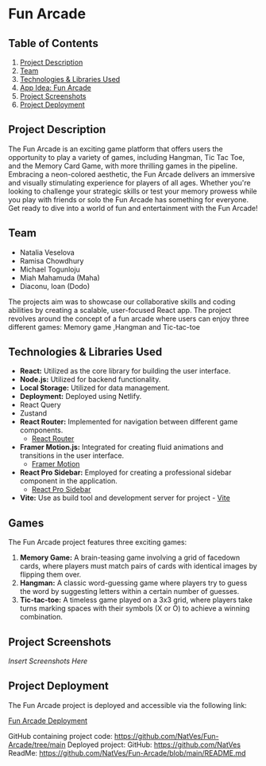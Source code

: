 # Fun Arcade

## Table of Contents

1. [Project Description](#project-description)
2. [Team](#team)
3. [Technologies & Libraries Used](#technologies--libraries-used)
4. [App Idea: Fun Arcade](#app-idea-fun-arcade)
5. [Project Screenshots](#project-screenshots)
6. [Project Deployment](#project-deployment)

## Project Description

The Fun Arcade is an exciting game platform that offers users the opportunity to play a variety of games, including Hangman, Tic Tac Toe, and the Memory Card Game, with more thrilling games in the pipeline. Embracing a neon-colored aesthetic, the Fun Arcade delivers an immersive and visually stimulating experience for players of all ages. Whether you're looking to challenge your strategic skills or test your memory prowess while you play with friends or solo the Fun Arcade has something for everyone. Get ready to dive into a world of fun and entertainment with the Fun Arcade!

## Team

- Natalia Veselova
- Ramisa Chowdhury
- Michael Togunloju
- Miah Mahamuda (Maha)
- Diaconu, Ioan (Dodo)

The projects aim was to showcase our collaborative skills and coding abilities by creating a scalable, user-focused React app. The project revolves around the concept of a fun arcade where users can enjoy three different games: Memory game ,Hangman and Tic-tac-toe

## Technologies & Libraries Used

- **React:** Utilized as the core library for building the user interface.
- **Node.js:** Utilized for backend functionality.
- **Local Storage:** Utilized for data management.
- **Deployment:** Deployed using Netlify.
- React Query
- Zustand
- **React Router:** Implemented for navigation between different game components.
    - [React Router](https://reactrouter.com/)
- **Framer Motion.js:** Integrated for creating fluid animations and transitions in the user interface.
    - [Framer Motion](https://www.framer.com/motion/)
- **React Pro Sidebar:** Employed for creating a professional sidebar component in the application.
    - [React Pro Sidebar](https://www.npmjs.com/package/react-pro-sidebar)
- **Vite:** Use as build tool and development server for project - [Vite](https://vitejs.dev/)

## Games

The Fun Arcade project features three exciting games:

1. **Memory Game:** A brain-teasing game involving a grid of facedown cards, where players must match pairs of cards with identical images by flipping them over.
2. **Hangman:** A classic word-guessing game where players try to guess the word by suggesting letters within a certain number of guesses.
3. **Tic-tac-toe:** A timeless game played on a 3x3 grid, where players take turns marking spaces with their symbols (X or O) to achieve a winning combination.

## Project Screenshots

*Insert Screenshots Here*

## Project Deployment

The Fun Arcade project is deployed and accessible via the following link: <insert Link>

[Fun Arcade Deployment](<insert deployment link here>)

GitHub containing project code: https://github.com/NatVes/Fun-Arcade/tree/main
Deployed project: <insert link>
GitHub: https://github.com/NatVes
ReadMe: https://github.com/NatVes/Fun-Arcade/blob/main/README.md
